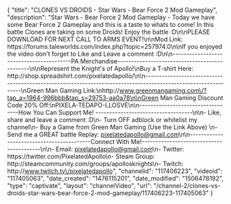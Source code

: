 {
    "title": "CLONES VS DROIDS - Star Wars - Bear Force 2 Mod Gameplay",
    "description": "Star Wars - Bear Force 2 Mod Gameplay -  Today we have some Bear Force 2 Gameplay and this is a taste to whats to come!  In this battle Clones are taking on some Droids!  Enjoy the battle :D\n\nPLEASE DOWNLOAD FOR NEXT CALL TO ARMS EVENT!\n\nMod Link:  https:\/\/forums.taleworlds.com\/index.php?topic=257974.0\n\nIf you enjoyed the video don't forget to Like and Leave a comment :D\n\n-----------------------------------------PA Merchandise----------------------------------------------\n\nRepresent the Knight's of Apollo!\nBuy a T-shirt Here: http:\/\/shop.spreadshirt.com\/pixelatedapollo\/\n\n---------------------------------------------------------------------------------------------------------------\nGreen Man Gaming Link:\nhttp:\/\/www.greenmangaming.com\/?tap_a=1964-996bbb&tap_s=29753-aa0a78\n\nGreen Man Gaming Discount Code 20% Off:\nPIXELA-TEDAPO-LLOSVE\n\n----------------------------------How You Can Support Me! -----------------------------------\n\n- Like, share and leave a comment :D\n- Turn OFF adblock or whitelist my channel\n- Buy a Game from Green Man Gaming (Use the Link Above) \n- Send me a GREAT battle Replay: pixelatedapollo@gmail.com\n\n------------------------------------------Connect With Me!-----------------------------------------\n\n- Email: pixelatedapollo@gmail.com\n- Twitter: https:\/\/twitter.com\/PixelatedApollo\n- Steam Group:  http:\/\/steamcommunity.com\/groups\/apollosknights\n- Twitch: http:\/\/www.twitch.tv\/pixelatedapollo",
    "channelid": "117406223",
    "videoid": "117405063",
    "date_created": "1476115201",
    "date_modified": "1506478192",
    "type": "captivate",
    "layout": "channelVideo",
    "url": "\/channel-2\/clones-vs-droids-star-wars-bear-force-2-mod-gameplay\/117406223-117405063"
}